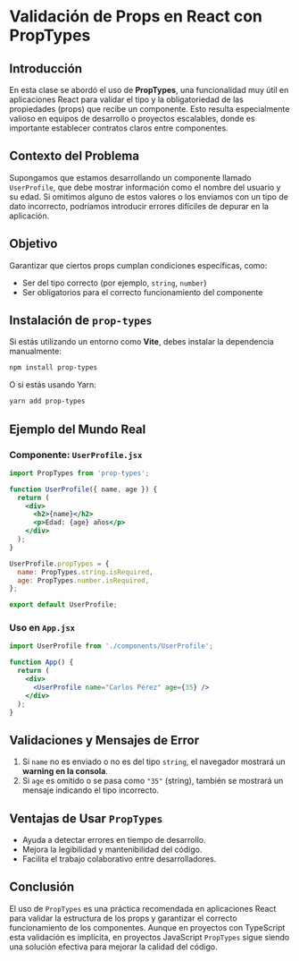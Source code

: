
# Validación de Props en React con PropTypes

## Introducción

En esta clase se abordó el uso de **PropTypes**, una funcionalidad muy útil en aplicaciones React para validar el tipo y la obligatoriedad de las propiedades (props) que recibe un componente. Esto resulta especialmente valioso en equipos de desarrollo o proyectos escalables, donde es importante establecer contratos claros entre componentes.

## Contexto del Problema

Supongamos que estamos desarrollando un componente llamado `UserProfile`, que debe mostrar información como el nombre del usuario y su edad. Si omitimos alguno de estos valores o los enviamos con un tipo de dato incorrecto, podríamos introducir errores difíciles de depurar en la aplicación. 

## Objetivo
Garantizar que ciertos props cumplan condiciones específicas, como:
- Ser del tipo correcto (por ejemplo, `string`, `number`)
- Ser obligatorios para el correcto funcionamiento del componente

## Instalación de `prop-types`
Si estás utilizando un entorno como **Vite**, debes instalar la dependencia manualmente:

```bash
npm install prop-types
```

O si estás usando Yarn:

```bash
yarn add prop-types
```

## Ejemplo del Mundo Real
### Componente: `UserProfile.jsx`
```jsx
import PropTypes from 'prop-types';

function UserProfile({ name, age }) {
  return (
    <div>
      <h2>{name}</h2>
      <p>Edad: {age} años</p>
    </div>
  );
}

UserProfile.propTypes = {
  name: PropTypes.string.isRequired,
  age: PropTypes.number.isRequired,
};

export default UserProfile;
```

### Uso en `App.jsx`
```jsx
import UserProfile from './components/UserProfile';

function App() {
  return (
    <div>
      <UserProfile name="Carlos Pérez" age={35} />
    </div>
  );
}
```

## Validaciones y Mensajes de Error

1. Si `name` no es enviado o no es del tipo `string`, el navegador mostrará un **warning en la consola**.
2. Si `age` es omitido o se pasa como `"35"` (string), también se mostrará un mensaje indicando el tipo incorrecto.

## Ventajas de Usar `PropTypes`

- Ayuda a detectar errores en tiempo de desarrollo.
- Mejora la legibilidad y mantenibilidad del código.
- Facilita el trabajo colaborativo entre desarrolladores.

## Conclusión

El uso de `PropTypes` es una práctica recomendada en aplicaciones React para validar la estructura de los props y garantizar el correcto funcionamiento de los componentes. Aunque en proyectos con TypeScript esta validación es implícita, en proyectos JavaScript `PropTypes` sigue siendo una solución efectiva para mejorar la calidad del código.
